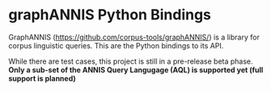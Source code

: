
graphANNIS Python Bindings
==========================

GraphANNIS (https://github.com/corpus-tools/graphANNIS/) is a library for corpus linguistic queries.
This are the Python bindings to its API.

While there are test cases, this project is still in a pre-release beta phase.
**Only a sub-set of the ANNIS Query Langugage (AQL) is supported yet (full support is planned)**


